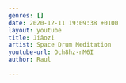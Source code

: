 ```yaml
---
genres: []
date: 2020-12-11 19:09:38 +0100
layout: youtube
title: Jiâozi
artist: Space Drum Meditation
youtube-url: Och8hz-nM6I
author: Raul

---
```

